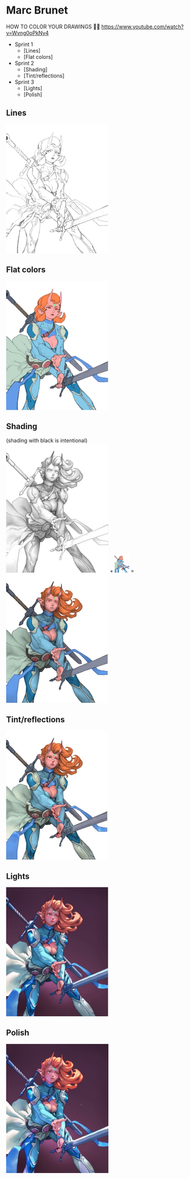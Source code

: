 # Marc Brunet
HOW TO COLOR YOUR DRAWINGS 👨‍🎨 https://www.youtube.com/watch?v=Wvng0oPkNy4

- Sprint 1
  - [Lines]
  - [Flat colors]
- Sprint 2
  - [Shading]
  - [Tint/reflections]
- Sprint 3
  - [Lights]
  - [Polish]
  
## Lines
<img src="/Images/Lines.jpg" height="350px"></img>
## Flat colors
<img src="/Images/Flat%20colors.jpg" height="350px"></img>
## Shading
(shading with black is intentional)<br>
<img src="/Images/Shading%201.jpg" height="350px"></img> + <img src="/Images/Flat%20colors.jpg" height="50px"></img> = <img src="/Images/Shading%202.jpg" height="350px">
## Tint/reflections
<img src="/Images/Tint-reflections.jpg" height="350px"></img>
## Lights
<img src="/Images/Lights.jpg" height="350px"></img>
## Polish
<img src="/Images/Polish.jpg" height="350px"></img>
